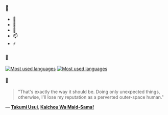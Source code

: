 ### 👋

- 🔭
- 🌱
- 💬
- 📫
- ⚡

#### 🧏

[![Most used languages](https://github-readme-stats-aynah.vercel.app/api/top-langs/?username=aynh&theme=solarized-dark&langs_count=6&layout=compact&hide_title=true)](https://github.com/anuraghazra/github-readme-stats#gh-dark-mode-only)
[![Most used languages](https://github-readme-stats-aynah.vercel.app/api/top-langs/?username=aynh&theme=solarized-light&langs_count=6&layout=compact&hide_title=true)](https://github.com/anuraghazra/github-readme-stats#gh-light-mode-only)

#### 💬

> "That's exactly the way it should be. Doing only unexpected things, otherwise, I'll lose my reputation as a perverted outer-space human."

&mdash; [**Takumi Usui**](https://myanimelist.net/character.php?q=Takumi%20Usui&cat=character), [**Kaichou Wa Maid-Sama!**](https://myanimelist.net/search/all?q=Kaichou%20Wa%20Maid-Sama!&cat=all)
